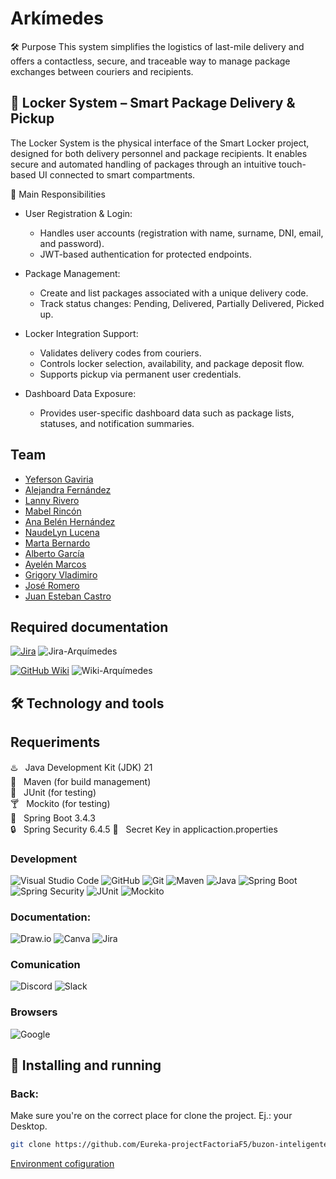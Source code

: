 # Arkímedes

🛠️ Purpose
This system simplifies the logistics of last-mile delivery and offers a contactless, secure, and traceable way to manage package exchanges between couriers and recipients.

## 🔐 Locker System – Smart Package Delivery & Pickup
The Locker System is the physical interface of the Smart Locker project, designed for both delivery personnel and package recipients. It enables secure and automated handling of packages through an intuitive touch-based UI connected to smart compartments.

🚀 Main Responsibilities
- User Registration & Login:
  - Handles user accounts (registration with name, surname, DNI, email, and password).
  - JWT-based authentication for protected endpoints.

- Package Management:
  - Create and list packages associated with a unique delivery code.
  - Track status changes: Pending, Delivered, Partially Delivered, Picked up.

- Locker Integration Support:
  - Validates delivery codes from couriers.
  - Controls locker selection, availability, and package deposit flow.
  - Supports pickup via permanent user credentials.

- Dashboard Data Exposure:
  - Provides user-specific dashboard data such as package lists, statuses, and notification summaries.

## Team

- [Yeferson Gaviria](https://github.com/YefGav)
- [Alejandra Fernández](https://github.com/Akalchi)
- [Lanny Rivero](https://github.com/LannyRivero)
- [Mabel Rincón](https://github.com/MabelRincon)
- [Ana Belén Hernández](https://github.com/AnaBHernandez)
- [NaudeLyn Lucena](https://github.com/NaudelynLucena)
- [Marta Bernardo](https://github.com/MartaBernardoZamora)
- [Alberto García](https://github.com/Algama17)
- [Ayelén Marcos](https://github.com/Ayuik)
- [Grigory Vladimiro](https://github.com/Grigory-Vladimiro)
- [José Romero](https://github.com/JoseRD149)
- [Juan Esteban Castro](https://github.com/juancastro000)

## Required documentation
[![Jira](https://img.shields.io/badge/-Jira-0052CC?logo=jira&logoColor=white&style=flat)](https://karinalrg16.atlassian.net/jira/software/projects/EK/list)
![Jira-Arquímedes](https://github.com/user-attachments/assets/a7034a03-f986-45ee-8841-3494412576e5)

[![GitHub Wiki](https://img.shields.io/badge/-GitHub%20Wiki-181717?style=flat&logo=github&logoColor=white)](https://github.com/Eureka-projectFactoriaF5/buzon-inteligente-BE/wiki)
![Wiki-Arquímedes](https://github.com/user-attachments/assets/6e3330c3-55c0-4c54-a565-e922f6a50e06)

## 🛠️ Technology and tools
## Requeriments

♨️ &nbsp; Java Development Kit (JDK) 21\
🌱 &nbsp; Maven (for build management)\
🧪 &nbsp; JUnit (for testing)\
🍸 &nbsp; Mockito (for testing)\
🍃 &nbsp; Spring Boot 3.4.3 \
🔒 &nbsp; Spring Security 6.4.5
🔏 &nbsp; Secret Key in applicaction.properties

### Development
![Visual Studio Code](https://img.shields.io/badge/-Visual_Studio_Code-007ACC?logo=visual-studio-code&logoColor=white&style=flat)
![GitHub](https://img.shields.io/badge/-GitHub-181717?logo=github&logoColor=white&style=flat)
![Git](https://img.shields.io/badge/-Git-F05032?logo=git&logoColor=white&style=flat)
![Maven](https://img.shields.io/badge/-Maven-C71A36?logo=apache-maven&logoColor=white&style=flat)
![Java](https://img.shields.io/badge/-Java-007396?logo=java&logoColor=white&style=flat)
![Spring Boot](https://img.shields.io/badge/-Spring%20Boot-6DB33F?style=flat&logo=springboot&logoColor=white)
![Spring Security](https://img.shields.io/badge/-Spring%20Security-6DB33F?style=flat&logo=spring&logoColor=white)
![JUnit](https://img.shields.io/badge/-JUnit-25A162?style=flat&logo=junit5&logoColor=white)
![Mockito](https://img.shields.io/badge/-Mockito-48C9B0?style=flat&logo=java&logoColor=white)

### Documentation:
![Draw.io](https://img.shields.io/badge/-Draw.io-F08705?style=flat&logo=diagrams.net&logoColor=white)
![Canva](https://img.shields.io/badge/-Canva-00C4CC?logo=canva&logoColor=white&style=flat)
![Jira](https://img.shields.io/badge/-Jira-0052CC?logo=jira&logoColor=white&style=flat)

### Comunication
![Discord](https://img.shields.io/badge/-Discord-5865F2?logo=discord&logoColor=white&style=flat)
![Slack](https://img.shields.io/badge/-Slack-4A154B?logo=slack&logoColor=white&style=flat)

### Browsers
![Google](https://img.shields.io/badge/-Google-4285F4?logo=google&logoColor=white&style=flat)


## 🚀 Installing and running
### Back:
Make sure you're on the correct place for clone the project. Ej.: your Desktop.

```bash
git clone https://github.com/Eureka-projectFactoriaF5/buzon-inteligente-BE
```
[Environment cofiguration](https://github.com/Eureka-projectFactoriaF5/buzon-inteligente-BE/wiki/Configuraci%C3%B3n-del-Entorno#configuraci%C3%B3n-del-entorno-para-el-proyecto-buz%C3%B3n-inteligente)
